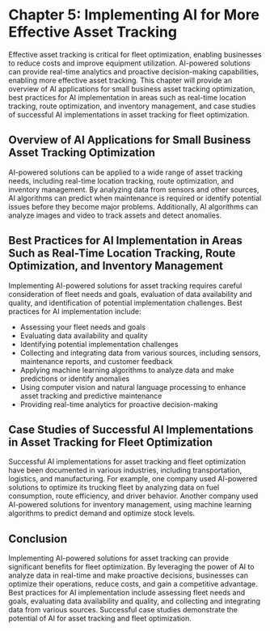 Chapter 5: Implementing AI for More Effective Asset Tracking
============================================================

Effective asset tracking is critical for fleet optimization, enabling businesses to reduce costs and improve equipment utilization. AI-powered solutions can provide real-time analytics and proactive decision-making capabilities, enabling more effective asset tracking. This chapter will provide an overview of AI applications for small business asset tracking optimization, best practices for AI implementation in areas such as real-time location tracking, route optimization, and inventory management, and case studies of successful AI implementations in asset tracking for fleet optimization.

Overview of AI Applications for Small Business Asset Tracking Optimization
--------------------------------------------------------------------------

AI-powered solutions can be applied to a wide range of asset tracking needs, including real-time location tracking, route optimization, and inventory management. By analyzing data from sensors and other sources, AI algorithms can predict when maintenance is required or identify potential issues before they become major problems. Additionally, AI algorithms can analyze images and video to track assets and detect anomalies.

Best Practices for AI Implementation in Areas Such as Real-Time Location Tracking, Route Optimization, and Inventory Management
-------------------------------------------------------------------------------------------------------------------------------

Implementing AI-powered solutions for asset tracking requires careful consideration of fleet needs and goals, evaluation of data availability and quality, and identification of potential implementation challenges. Best practices for AI implementation include:

* Assessing your fleet needs and goals
* Evaluating data availability and quality
* Identifying potential implementation challenges
* Collecting and integrating data from various sources, including sensors, maintenance reports, and customer feedback
* Applying machine learning algorithms to analyze data and make predictions or identify anomalies
* Using computer vision and natural language processing to enhance asset tracking and predictive maintenance
* Providing real-time analytics for proactive decision-making

Case Studies of Successful AI Implementations in Asset Tracking for Fleet Optimization
--------------------------------------------------------------------------------------

Successful AI implementations for asset tracking and fleet optimization have been documented in various industries, including transportation, logistics, and manufacturing. For example, one company used AI-powered solutions to optimize its trucking fleet by analyzing data on fuel consumption, route efficiency, and driver behavior. Another company used AI-powered solutions for inventory management, using machine learning algorithms to predict demand and optimize stock levels.

Conclusion
----------

Implementing AI-powered solutions for asset tracking can provide significant benefits for fleet optimization. By leveraging the power of AI to analyze data in real-time and make proactive decisions, businesses can optimize their operations, reduce costs, and gain a competitive advantage. Best practices for AI implementation include assessing fleet needs and goals, evaluating data availability and quality, and collecting and integrating data from various sources. Successful case studies demonstrate the potential of AI for asset tracking and fleet optimization.
